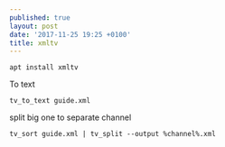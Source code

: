 ```yaml
---
published: true
layout: post
date: '2017-11-25 19:25 +0100'
title: xmltv
---
```

    apt install xmltv
    
To text

	tv_to_text guide.xml
    
split big one to separate channel

    tv_sort guide.xml | tv_split --output %channel%.xml
